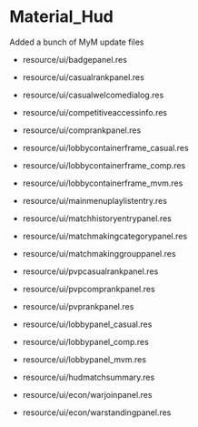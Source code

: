 # Material_Hud

Added a bunch of MyM update files

* resource/ui/badgepanel.res

* resource/ui/casualrankpanel.res

* resource/ui/casualwelcomedialog.res

* resource/ui/competitiveaccessinfo.res

* resource/ui/comprankpanel.res

* resource/ui/lobbycontainerframe_casual.res

* resource/ui/lobbycontainerframe_comp.res

* resource/ui/lobbycontainerframe_mvm.res

* resource/ui/mainmenuplaylistentry.res

* resource/ui/matchhistoryentrypanel.res

* resource/ui/matchmakingcategorypanel.res

* resource/ui/matchmakinggrouppanel.res

* resource/ui/pvpcasualrankpanel.res

* resource/ui/pvpcomprankpanel.res

* resource/ui/pvprankpanel.res

* resource/ui/lobbypanel_casual.res

* resource/ui/lobbypanel_comp.res

* resource/ui/lobbypanel_mvm.res

* resource/ui/hudmatchsummary.res

* resource/ui/econ/warjoinpanel.res
* resource/ui/econ/warstandingpanel.res







